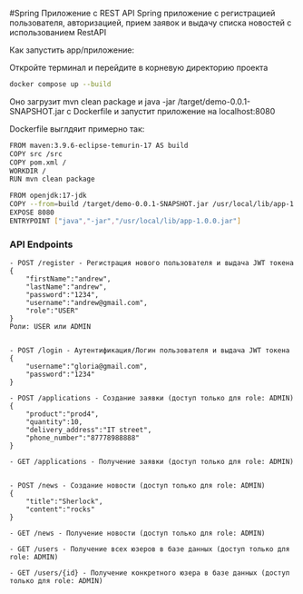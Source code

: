 #Spring Приложение с REST API
Spring приложение с регистрацией пользователя, авторизацией, прием заявок и выдачу списка новостей с использованием RestAPI


Как запустить app/приложение:

Откройте терминал и перейдите в корневую директорию проекта
```bash
docker compose up --build 
```
Оно загрузит mvn clean package и java -jar /target/demo-0.0.1-SNAPSHOT.jar с Dockerfile
и запустит приложение на localhost:8080

Dockerfile выглдяит примерно так:
```bash
FROM maven:3.9.6-eclipse-temurin-17 AS build
COPY src /src
COPY pom.xml /
WORKDIR /
RUN mvn clean package

FROM openjdk:17-jdk
COPY --from=build /target/demo-0.0.1-SNAPSHOT.jar /usr/local/lib/app-1.0.0.jar
EXPOSE 8080
ENTRYPOINT ["java","-jar","/usr/local/lib/app-1.0.0.jar"]
```


### API Endpoints

```plaintext
- POST /register - Регистрация нового пользователя и выдача JWT токена {
	"firstName":"andrew",
	"lastName":"andrew",
	"password":"1234",
	"username":"andrew@gmail.com",
	"role":"USER"
}
Роли: USER или ADMIN


- POST /login - Аутентификация/Логин пользователя и выдача JWT токена
{
	"username":"gloria@gmail.com",
	"password":"1234"
}

- POST /applications - Создание заявки (доступ только для role: ADMIN)
{
	"product":"prod4",
	"quantity":10,
	"delivery_address":"IT street",
	"phone_number":"87778988888"
}

- GET /applications - Получение заявки (доступ только для role: ADMIN)


- POST /news - Создание новости (доступ только для role: ADMIN)
{
	"title":"Sherlock",
	"content":"rocks"
}

- GET /news - Получение новости (доступ только для role: ADMIN)

- GET /users - Получение всех юзеров в базе данных (доступ только для role: ADMIN)

- GET /users/{id} - Получение конкретного юзера в базе данных (доступ только для role: ADMIN)
```
